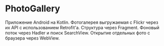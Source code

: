 # PhotoGallery

Приложение Android на Kotlin. Фотогалерея выгружаемая с Flickr через их API c использованием Retrofit'a. 
Структура через Fragment. Фоновый поток через Hadler и поиск SearchView. Открытие отдельных фото с браузера через WebView.
